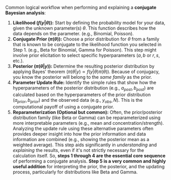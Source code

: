 Common logical workflow when performing and explaining a **conjugate Bayesian analysis**:
1. **Likelihood ($f(y|\theta)$):** Start by defining the probability model for your data, given the unknown parameter(s) $\theta$. This function describes how the data depends on the parameter. (e.g., Binomial, Poisson).
2. **Conjugate Prior ($\pi(\theta)$):** Choose a prior distribution for $\theta$ from a family that is known to be conjugate to the likelihood function you selected in Step 1. (e.g., Beta for Binomial, Gamma for Poisson). This step might involve prior elicitation to select specific hyperparameters ($a,b$ or $r,s$, etc.).
3. **Posterior ($\pi(\theta|y)$):** Determine the resulting posterior distribution by applying Bayes' theorem ($\pi(\theta|y) \propto f(y|\theta)\pi(\theta)$). Because of conjugacy, you know the posterior will belong to the *same family* as the prior.
4. **Parameter Update Rule:** Identify the simple rules that show how the hyperparameters of the posterior distribution (e.g., $a_{post}, b_{post}$) are calculated based on the hyperparameters of the prior distribution ($a_{prior}, b_{prior}$) and the observed data (e.g., $y_{obs}, N$). This is the computational payoff of using a conjugate prior.
5. **Reparameterization (Optional but common):** Often, the prior/posterior distribution family (like Beta or Gamma) can be reparameterized using more interpretable parameters (e.g., mean and concentration/strength). Analyzing the update rule using these alternative parameters often provides deeper insight into how the prior information and data information are combined (e.g., showing the posterior mean as a weighted average). This step aids significantly in *understanding* and *explaining* the results, even if it's not strictly necessary for the calculation itself.
So, **steps 1 through 4 are the essential core sequence** of performing a conjugate analysis. **Step 5 is a very common and highly useful addition** for interpreting the prior, the posterior, and the updating process, particularly for distributions like Beta and Gamma.